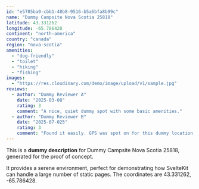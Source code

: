 ```yaml
---
id: "e5785ba0-cbb1-48b8-9516-b5a6bfa8b99c"
name: "Dummy Campsite Nova Scotia 25818"
latitude: 43.331262
longitude: -65.786428
continent: "north-america"
country: "canada"
region: "nova-scotia"
amenities:
  - "dog-friendly"
  - "toilet"
  - "hiking"
  - "fishing"
images:
  - "https://res.cloudinary.com/demo/image/upload/v1/sample.jpg"
reviews:
  - author: "Dummy Reviewer A"
    date: "2025-03-08"
    rating: 3
    comment: "A nice, quiet dummy spot with some basic amenities."
  - author: "Dummy Reviewer B"
    date: "2025-07-025"
    rating: 3
    comment: "Found it easily. GPS was spot on for this dummy location."
---
```


This is a **dummy description** for Dummy Campsite Nova Scotia 25818, generated for the proof of concept.

It provides a serene environment, perfect for demonstrating how SvelteKit can handle a large number of static pages. The coordinates are 43.331262, -65.786428.

